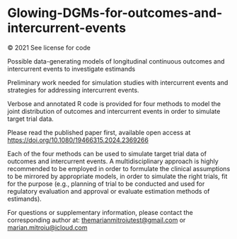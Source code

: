 # Glowing-DGMs-for-outcomes-and-intercurrent-events
© 2021 See license for code

Possible data-generating models of longitudinal continuous outcomes and intercurrent events to investigate estimands

Preliminary work needed for simulation studies with intercurrent events and strategies for addressing intercurrent events.

Verbose and annotated R code is provided for four methods to model the joint distribution of outcomes and intercurrent events in order to simulate target trial data.

Please read the published paper first, available open access at https://doi.org/10.1080/19466315.2024.2369266

Each of the four methods can be used to simulate target trial data of outcomes and intercurrent events. A multidisciplinary approach is highly recommended to be employed in order to formulate the clinical assumptions to be mirrored by appropriate models, in order to simulate the right trials, fit for the purpose (e.g., planning of trial to be conducted and used for regulatory evaluation and approval or evaluate estimation methods of estimands).

For questions or supplementary information, please contact the corresponding author at: themarianmitroiutest@gmail.com or marian.mitroiu@icloud.com
